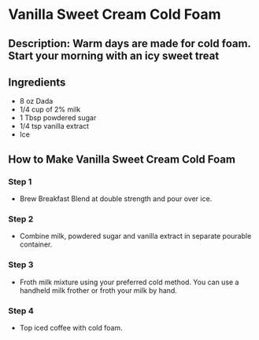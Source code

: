 # Vanilla Sweet Cream Cold Foam

## Description: Warm days are made for cold foam. Start your morning with an icy sweet treat

## Ingredients

- 8 oz Dada
- 1/4 cup of 2% milk
- 1 Tbsp powdered sugar
- 1/4 tsp vanilla extract
- Ice

## How to Make Vanilla Sweet Cream Cold Foam

### Step 1

- Brew Breakfast Blend at double strength and pour over ice.

### Step 2

- Combine milk, powdered sugar and vanilla extract​ in separate pourable container.

### Step 3

- Froth milk mixture using your preferred cold method. You can use a handheld milk frother or froth your milk by hand.

### Step 4

- Top iced coffee with cold foam.
